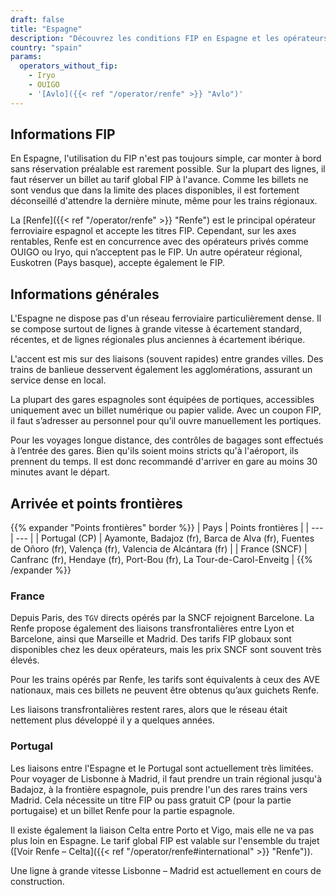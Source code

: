 ```yaml
---
draft: false
title: "Espagne"
description: "Découvrez les conditions FIP en Espagne et les opérateurs proposant des réductions."
country: "spain"
params:
  operators_without_fip:
    - Iryo
    - OUIGO
    - '[Avlo]({{< ref "/operator/renfe" >}} "Avlo")'
---
```


## Informations FIP

En Espagne, l'utilisation du FIP n'est pas toujours simple, car monter à bord sans réservation préalable est rarement possible. Sur la plupart des lignes, il faut réserver un billet au tarif global FIP à l'avance. Comme les billets ne sont vendus que dans la limite des places disponibles, il est fortement déconseillé d'attendre la dernière minute, même pour les trains régionaux.

La [Renfe]({{< ref "/operator/renfe" >}} "Renfe") est le principal opérateur ferroviaire espagnol et accepte les titres FIP. Cependant, sur les axes rentables, Renfe est en concurrence avec des opérateurs privés comme OUIGO ou Iryo, qui n’acceptent pas le FIP. Un autre opérateur régional, Euskotren (Pays basque), accepte également le FIP.

## Informations générales

L'Espagne ne dispose pas d'un réseau ferroviaire particulièrement dense. Il se compose surtout de lignes à grande vitesse à écartement standard, récentes, et de lignes régionales plus anciennes à écartement ibérique.

L'accent est mis sur des liaisons (souvent rapides) entre grandes villes. Des trains de banlieue desservent également les agglomérations, assurant un service dense en local.

La plupart des gares espagnoles sont équipées de portiques, accessibles uniquement avec un billet numérique ou papier valide. Avec un coupon FIP, il faut s’adresser au personnel pour qu’il ouvre manuellement les portiques.

Pour les voyages longue distance, des contrôles de bagages sont effectués à l’entrée des gares. Bien qu'ils soient moins stricts qu'à l'aéroport, ils prennent du temps. Il est donc recommandé d'arriver en gare au moins 30 minutes avant le départ.

## Arrivée et points frontières

{{% expander "Points frontières" border %}}
| Pays | Points frontières |
| --- | --- |
| Portugal (CP) | Ayamonte, Badajoz (fr), Barca de Alva (fr), Fuentes de Oñoro (fr), Valença (fr), Valencia de Alcántara (fr) |
| France (SNCF) | Canfranc (fr), Hendaye (fr), Port-Bou (fr), La Tour-de-Carol-Enveitg |
{{% /expander %}}

### France

Depuis Paris, des `TGV` directs opérés par la SNCF rejoignent Barcelone.
La Renfe propose également des liaisons transfrontalières entre Lyon et Barcelone, ainsi que Marseille et Madrid. Des tarifs FIP globaux sont disponibles chez les deux opérateurs, mais les prix SNCF sont souvent très élevés.

Pour les trains opérés par Renfe, les tarifs sont équivalents à ceux des AVE nationaux, mais ces billets ne peuvent être obtenus qu’aux guichets Renfe.

Les liaisons transfrontalières restent rares, alors que le réseau était nettement plus développé il y a quelques années.

### Portugal

Les liaisons entre l'Espagne et le Portugal sont actuellement très limitées. Pour voyager de Lisbonne à Madrid, il faut prendre un train régional jusqu'à Badajoz, à la frontière espagnole, puis prendre l'un des rares trains vers Madrid. Cela nécessite un titre FIP ou pass gratuit CP (pour la partie portugaise) et un billet Renfe pour la partie espagnole.

Il existe également la liaison Celta entre Porto et Vigo, mais elle ne va pas plus loin en Espagne. Le tarif global FIP est valable sur l'ensemble du trajet ([Voir Renfe – Celta]({{< ref "/operator/renfe#international" >}} "Renfe")).

Une ligne à grande vitesse Lisbonne – Madrid est actuellement en cours de construction.
